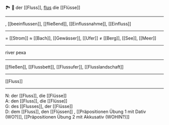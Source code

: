 🏞️ 🔵 der [[Fluss]], [flʊs](https://youglish.com/pronounce/Fluss/german)
die [[Flüsse]]

---
, [[beeinflussen]], [[fließend]], [[Einflussnahme]], [[Einfluss]]


---
= [[Strom]]
≈ [[Bach]], [[Gewässer]], [[Ufer]]
≠ [[Berg]], [[See]], [[Meer]]

---
river
река

---
[[fließen]], [[Flussbett]], [[Flussufer]], [[Flusslandschaft]]

---
[[Fluss]]


---
N: der [[Fluss]], die [[Flüsse]]  
A: den [[Fluss]], die [[Flüsse]]  
G: des [[Flusses]], der [[Flüsse]]  
D: dem [[Fluss]], den [[Flüssen]]
, [[Präpositionen Übung 1 mit Dativ (WO?)]], [[Präpositionen Übung 2 mit Akkusativ (WOHIN?)]]